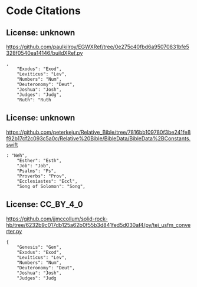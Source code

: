 # Code Citations

## License: unknown
https://github.com/paulkilroy/EGWXRef/tree/0e275c40fbd6a95070831bfe5328f0540ea14146/buildXRef.py

```
,
    "Exodus": "Exod",
    "Leviticus": "Lev",
    "Numbers": "Num",
    "Deuteronomy": "Deut",
    "Joshua": "Josh",
    "Judges": "Judg",
    "Ruth": "Ruth
```


## License: unknown
https://github.com/peterkejun/Relative_Bible/tree/7816bb109780f3be241fe8f92b17cf2c093c5a0c/Relative%20Bible/BibleData/BibleData%2BConstants.swift

```
: "Neh",
    "Esther": "Esth",
    "Job": "Job",
    "Psalms": "Ps",
    "Proverbs": "Prov",
    "Ecclesiastes": "Eccl",
    "Song of Solomon": "Song",
```


## License: CC_BY_4_0
https://github.com/jjmccollum/solid-rock-hb/tree/6232b9c017db125a62b0f55b3d841fed5d030af4/py/tei_usfm_converter.py

```
{
    "Genesis": "Gen",
    "Exodus": "Exod",
    "Leviticus": "Lev",
    "Numbers": "Num",
    "Deuteronomy": "Deut",
    "Joshua": "Josh",
    "Judges": "Judg
```

